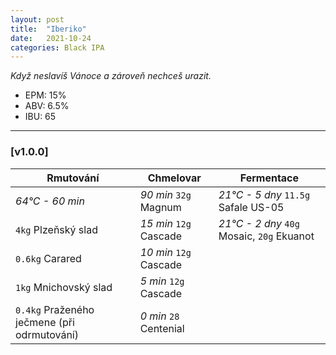 ```yaml
---
layout: post
title:  "Iberiko"
date:   2021-10-24
categories: Black IPA
---
```


*Když neslavíš Vánoce a zároveň nechceš urazit.*

- EPM: 15% 
- ABV: 6.5%
- IBU: 65 



***

### [v1.0.0]

Rmutování          | Chmelovar             | Fermentace
---                | ---                   | ---
*64°C - 60 min*    | *90 min* `32g` Magnum | *21°C - 5 dny* `11.5g` Safale US-05
`4kg` Plzeňský slad | *15 min* `12g` Cascade | *21°C - 2 dny* `40g` Mosaic, `20g` Ekuanot
`0.6kg` Carared | *10 min* `12g` Cascade |
`1kg` Mnichovský slad | *5 min* `12g` Cascade |
`0.4kg` Praženého ječmene (při odrmutování) | *0 min* `28` Centenial |
